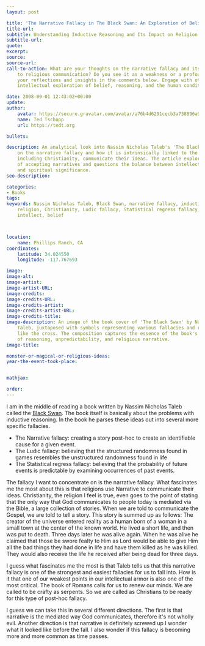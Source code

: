 ```yaml
---
layout: post

title: 'The Narrative Fallacy in The Black Swan: An Exploration of Belief and Reasoning'
title-url:
subtitle: Understanding Inductive Reasoning and Its Impact on Religion
subtitle-url:
quote:
excerpt:
source:
source-url:
call-to-action: What are your thoughts on the narrative fallacy and its connection
    to religious communication? Do you see it as a weakness or a profound tool? Share
    your reflections and insights in the comments below. Engage with others in this
    intellectual exploration of belief, reasoning, and the human condition.

date: 2008-09-01 12:43:02+00:00
update:
author:
    avatar: https://secure.gravatar.com/avatar/a76b4d6291cecb3a738896a971bfb903?s=512&d=mp&r=g
    name: Ted Tschopp
    url: https://tedt.org

bullets:

description: An analytical look into Nassim Nicholas Taleb's 'The Black Swan,' focusing
    on the narrative fallacy and how it is intrinsically linked to the way religions,
    including Christianity, communicate their ideas. The article explores the implications
    of accepting narratives and questions the balance between intellectual weakness
    and spiritual significance.
seo-description:

categories:
- Books
tags:
keywords: Nassim Nicholas Taleb, Black Swan, narrative fallacy, inductive reasoning,
    religion, Christianity, Ludic fallacy, Statistical regress fallacy, philosophy,
    intellect, belief



location:
    name: Phillips Ranch, CA
coordinates:
    latitude: 34.024550
    longitude: -117.767693

image:
image-alt:
image-artist:
image-artist-URL:
image-credits:
image-credits-URL:
image-credits-artist:
image-credits-artist-URL:
image-credits-title:
image-description: An image of the book cover of 'The Black Swan' by Nassim Nicholas
    Taleb, juxtaposed with symbols representing various fallacies and religious icons
    like the cross. The composition captures the essence of the book's examination
    of reasoning, unpredictability, and religious narrative.
image-title:

monster-or-magical-or-religious-ideas:
year-the-event-took-place:


mathjax:

order:
---
```

I am in the middle of reading a book written by Nassim Nicholas Taleb called the [Black Swan](http://www.amazon.com/Black-Swan-Impact-Highly-Improbable/dp/1400063515%3FSubscriptionId%3D0PZ7TM66EXQCXFVTMTR2%26tag%3Dadriaantijsse-20%26linkCode%3Dxm2%26camp%3D2025%26creative%3D165953%26creativeASIN%3D1400063515). The book itself is basically about the problems with inductive reasoning. In the book he parses these ideas out into several more specific fallacies.

  * The Narrative fallacy: creating a story post-hoc to create an identifiable cause for a given event.
  * The Ludic fallacy: believing that the structured randomness found in games resembles the unstructured randomness found in life
  * The Statistical regress fallacy: believing that the probability of future events is predictable by examining occurrences of past events.

The fallacy I want to concentrate on is the narrative fallacy. What fascinates me the most about this is that religions use Narrative to communicate their ideas. Christianity, the religion I feel is true, even goes to the point of stating that the only way that God communicates to people today is mediated via the Bible, a large collection of stories. When we are told to communicate the Gospel, we are told to tell a story. This story is summed up as follows: The creator of the universe entered reality as a human born of a woman in a small town at the center of the known world. He lived a short life, and then was put to death. Three days later he was alive again. When he was alive he claimed that those be swore fealty to Him as Lord would be able to give Him all the bad things they had done in life and have them killed as he was killed. They would also receive the life he received after being dead for three days.

I guess what fascinates me the most is that Taleb tells us that this narrative fallacy is one of the strongest and easiest fallacies for us to fall into. How is it that one of our weakest points in our intellectual armor is also one of the most critical. The book of Romans calls for us to renew our minds. We are called to be crafty as serpents. So we are called as Christians to be ready for this type of post-hoc fallacy.

I guess we can take this in several different directions. The first is that narrative is the mediated way God communicates, therefore it's not wholly evil. Another direction is that narrative is definitely screwed up I wonder what it looked like before the fall. I also wonder if this fallacy is becoming more and more common as time passes.